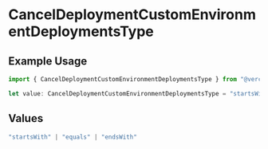 # CancelDeploymentCustomEnvironmentDeploymentsType

## Example Usage

```typescript
import { CancelDeploymentCustomEnvironmentDeploymentsType } from "@vercel/sdk/models/operations/canceldeployment.js";

let value: CancelDeploymentCustomEnvironmentDeploymentsType = "startsWith";
```

## Values

```typescript
"startsWith" | "equals" | "endsWith"
```
